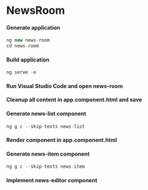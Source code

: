 # NewsRoom

#### Generate application

```javascript
ng new news-room
cd news-room
```
  
#### Build application

```javascript
ng serve -o
```

#### Run Visual Studio Code and open news-room
  
#### Cleanup all content in app.component.html and save

#### Generate news-list component

```javascript
ng g c --skip-tests news-list
```

#### Render <app-news-list> component in app.component.html

#### Generate news-item component

```javascript
ng g c --skip-tests news-item
```

#### Implement news-editor component